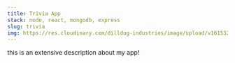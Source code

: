 ```yaml
---
title: Trivia App
stack: node, react, mongodb, express
slug: trivia
img: https://res.cloudinary.com/dilldog-industries/image/upload/v1615327150/dills-corner/trivia-game.png
---
```


this is an extensive description about my app!
